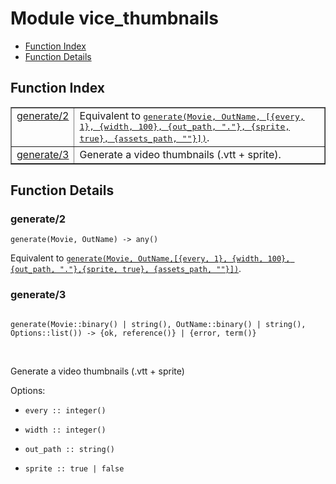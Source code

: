 

# Module vice_thumbnails #
* [Function Index](#index)
* [Function Details](#functions)

<a name="index"></a>

## Function Index ##


<table width="100%" border="1" cellspacing="0" cellpadding="2" summary="function index"><tr><td valign="top"><a href="#generate-2">generate/2</a></td><td>Equivalent to <a href="#generate-3"><tt>generate(Movie, OutName,
[{every, 1}, {width, 100}, {out_path, "."},
{sprite, true}, {assets_path, ""}])</tt></a>.</td></tr><tr><td valign="top"><a href="#generate-3">generate/3</a></td><td> 
Generate a video thumbnails (.vtt + sprite).</td></tr></table>


<a name="functions"></a>

## Function Details ##

<a name="generate-2"></a>

### generate/2 ###

`generate(Movie, OutName) -> any()`

Equivalent to [`generate(Movie, OutName,[{every, 1}, {width, 100}, {out_path, "."},{sprite, true}, {assets_path, ""}])`](#generate-3).

<a name="generate-3"></a>

### generate/3 ###

<pre><code>
generate(Movie::binary() | string(), OutName::binary() | string(), Options::list()) -&gt; {ok, reference()} | {error, term()}
</code></pre>
<br />


Generate a video thumbnails (.vtt + sprite)

Options:

* `every :: integer()`

* `width :: integer()`

* `out_path :: string()`

* `sprite :: true | false`


